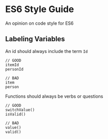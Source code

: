 # ES6 Style Guide
An opinion on code style for ES6

## Labeling Variables
An id should always include the term `Id`
```es6
// GOOD
itemId
personId

// BAD
item
person
```

Functions should always be verbs or questions
```es6
// GOOD
switchValue()
isValid()

// BAD
value()
valid()
```
